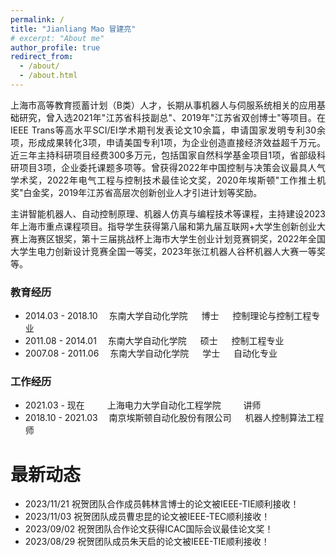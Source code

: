```yaml
---
permalink: /
title: "Jianliang Mao 冒建亮"
# excerpt: "About me"
author_profile: true
redirect_from: 
  - /about/
  - /about.html
---
```

<!--permalink: /: 设置页面的永久链接为根目录。
title: "About me": 设置页面的标题为"About me"。
excerpt: "About me": 设置页面的摘要为"About me"。
author_profile: true: 显示作者的个人资料。
redirect_from:: 设置重定向链接，将其他链接指向该页面。-->

<div style="text-align: justify;"><!--justify:两端对齐-->
上海市高等教育揽蓄计划（B类）人才，长期从事机器人与伺服系统相关的应用基础研究，曾入选2021年"江苏省科技副总"、2019年"江苏省双创博士"等项目。在IEEE Trans等高水平SCI/EI学术期刊发表论文10余篇，申请国家发明专利30余项，形成成果转化3项，申请美国专利1项，为企业创造直接经济效益超千万元。近三年主持科研项目经费300多万元，包括国家自然科学基金项目1项，省部级科研项目3项，企业委托课题多项等。曾获得2022年中国控制与决策会议最具人气学术奖，2022年电气工程与控制技术最佳论文奖，2020年埃斯顿"工作推土机奖"白金奖，2019年江苏省高层次创新创业人才引进计划等奖励。

主讲智能机器人、自动控制原理、机器人仿真与编程技术等课程，主持建设2023年上海市重点课程项目。指导学生获得第八届和第九届互联网+大学生创新创业大赛上海赛区银奖，第十三届挑战杯上海市大学生创业计划竞赛铜奖，2022年全国大学生电力创新设计竞赛全国一等奖，2023年张江机器人谷杯机器人大赛一等奖等。
</div>

### 教育经历
- 2014.03 - 2018.10      &emsp;东南大学自动化学院  &emsp; 博士 &emsp; 控制理论与控制工程专业 
- 2011.08 - 2014.01      &emsp;东南大学自动化学院  &emsp; 硕士 &emsp; 控制工程专业
- 2007.08 - 2011.06      &emsp;东南大学自动化学院  &emsp; 学士 &emsp; 自动化专业

### 工作经历
- 2021.03 - 现在         &emsp;&emsp;&nbsp;上海电力大学自动化工程学院  &emsp;&emsp; 讲师
- 2018.10 - 2021.03      &emsp;南京埃斯顿自动化股份有限公司   &emsp; 机器人控制算法工程师

# 最新动态
- 2023/11/21 祝贺团队合作成员韩林言博士的论文被IEEE-TIE顺利接收！
- 2023/11/03 祝贺团队成员曹忠昆的论文被IEEE-TEC顺利接收！
- 2023/09/02 祝贺团队合作论文获得ICAC国际会议最佳论文奖！
- 2023/08/29 祝贺团队成员朱天启的论文被IEEE-TIE顺利接收！
